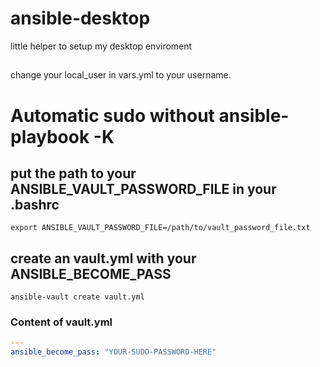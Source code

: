 # ansible-desktop

little helper to setup my desktop enviroment
##

change your local_user in vars.yml to your username.


# Automatic sudo without ansible-playbook -K

## put the path to your ANSIBLE_VAULT_PASSWORD_FILE in your .bashrc

```shell
export ANSIBLE_VAULT_PASSWORD_FILE=/path/to/vault_password_file.txt
```

## create an vault.yml with your ANSIBLE_BECOME_PASS

```shell
ansible-vault create vault.yml
```

### Content of vault.yml

```yaml
---
ansible_become_pass: "YOUR-SUDO-PASSWORD-HERE"
```

